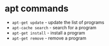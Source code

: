 # apt commands

* `apt-get update` - update the list of programs
* `apt-cache search` - search for a program
* `apt-get install` - install a program
* `apt-get remove` - remove a program
